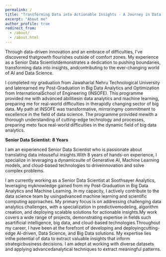 ```yaml
---
permalink: /
title: "Transforming Data into Actionable Insights - A Journey in Data Science and AI"
excerpt: "About me"
author_profile: true
redirect_from: 
  - /about/
  - /about.html
---
```


Through data-driven innovation and an embrace of difficulties, I've discovered thatgrowth flourishes outside of comfort zones. My experience as a Senior Data Scientistdemonstrates a dedication to pushing boundaries, transforming data into insights, andcontributing to the ever-changing world of AI and Data Science.

I completed my graduation from Jawaharlal Nehru Technological University and laterearned my Post-Graduation in Big Data Analytics and Optimization from InternationalSchool of Engineering (INSOFE). This programme provided me with advanced abilitiesin data analytics and machine learning, preparing me for real-world difficulties in therapidly changing sector of big data. My path at INSOFE was transformative, mirroringmy commitment to excellence in the field of data science. The programme provided mewith a thorough understanding of cutting-edge technology and processes, preparing meto face real-world difficulties in the dynamic field of big data analytics.


**Senior Data Scientist:**  **8 Years**

I am an experienced Senior Data Scientist who is passionate about translating data intouseful insights.With 8 years of hands-on experience, I specialize in leveraging a dynamicsuite of Generative AI, Machine Learning models, and cloud-based technologies to driveinnovation and solve complex problems.

I am currently working as a Senior Data Scientist at Soothsayer Analytics, leveraging myknowledge gained from my Post-Graduation in Big Data Analytics and Machine
Learning. In my capacity, I actively contribute to the data science team by usingadvanced machine learning and scientific computing approaches. My primary focus is
on addressing challenging data analytics challenges, with a specialization in predictivemodeling, algorithm creation, and deploying scalable solutions for actionable insights.My work covers a wide range of projects, demonstrating expertise in fields such asartificial intelligence, big data, and cloud-based technologies.Throughout my career, I have been at the forefront of developing and deployingcutting-edge AI-driven, Data Science, and Big Data solutions. My expertise lies inthe potential of data to extract valuable insights that inform strategicbusiness decisions. I am adept at working with diverse datasets and applying advancedanalytical techniques to extract meaningful patterns.

